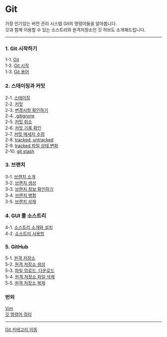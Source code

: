 # Git
가장 인기있는 버전 관리 시스템 Git의 명령어들을 알아봅니다. <br/>
깃과 함께 이용할 수 있는 소스트리와 원격저장소인 깃 허브도 소개해드립니다.

---
### 1. Git 시작하기
1-1. [Git](https://velog.io/@bami/Git-Git) <br/>
1-2. [Git 시작](https://velog.io/@bami/Git-Git-%EC%8B%9C%EC%9E%91%ED%95%98%EA%B8%B0) <br/>
1-3. [Git 용어](https://velog.io/@bami/Git-Git-%EC%95%8C%EC%95%84%EB%B3%B4%EA%B8%B0) <br/>

### 2. 스테이징과 커밋
2-1. [스테이징](https://velog.io/@bami/Git-%EC%8A%A4%ED%85%8C%EC%9D%B4%EC%A7%95) <br/>
2-2. [커밋](https://velog.io/@bami/Git-%EC%BB%A4%EB%B0%8B-Commit) <br/>
2-3. [변경사항 확인하기](https://velog.io/@bami/Git-%EB%B3%80%EA%B2%BD-%EC%82%AC%ED%95%AD%EC%9D%98-%ED%99%95%EC%9D%B8-git-diff) <br/>
2-4. [.gitignore](https://velog.io/@bami/Git-.gitignore) <br/>
2-5. [커밋 취소](https://velog.io/@bami/Git-%EC%BB%A4%EB%B0%8B-%EC%B7%A8%EC%86%8C) <br/>
2-6. [커밋 기록 확인](https://velog.io/@bami/Git-%EC%BB%A4%EB%B0%8B-%EA%B8%B0%EB%A1%9D-%ED%99%95%EC%9D%B8%ED%95%98%EA%B8%B0) <br/>
2-7. [커밋 메세지 수정](https://velog.io/@bami/Git-%EC%BB%A4%EB%B0%8B-%EB%A9%94%EC%84%B8%EC%A7%80%EC%9D%98-%EC%88%98%EC%A0%95) <br/>
2-8. [tracked, untracked](https://velog.io/@bami/Git-tracked-%ED%8C%8C%EC%9D%BC) <br/>
2-9. [tracked 파일 상태 변화](https://velog.io/@bami/Git-tracked-%ED%8C%8C%EC%9D%BC%EC%9D%98-%EC%83%81%ED%83%9C-%EB%B3%80%ED%99%94) <br/>
2-10. [git stash](https://velog.io/@bami/Git-git-stash) <br/>

### 3. 브랜치
3-1. [브랜치 소개](https://velog.io/@bami/Git-%EB%B8%8C%EB%9E%9C%EC%B9%98-Branch) <br/>
3-2. [브랜치 생성](https://velog.io/@bami/Git-%EB%B8%8C%EB%9E%9C%EC%B9%98-%EC%83%9D%EC%84%B1) <br/>
3-3. [브랜치 정보 확인하기](https://velog.io/@bami/Git-%EB%B8%8C%EB%9E%9C%EC%B9%98-%EC%A0%95%EB%B3%B4-%ED%99%95%EC%9D%B8%ED%95%98%EA%B8%B0) <br/>
3-4. [브랜치 병합](https://velog.io/@bami/Git-%EB%B3%91%ED%95%A9-Merge) <br/>
3-5. [브랜치 삭제](https://velog.io/@bami/Git-%EB%B8%8C%EB%9E%9C%EC%B9%98-%EC%82%AD%EC%A0%9C) <br/>

### 4. GUI 툴 소스트리
4-1. [소스트리 소개와 설치](https://velog.io/@bami/GitSourcetree-%EC%86%8C%EC%8A%A4-%ED%8A%B8%EB%A6%AC-Sourcetree) <br/>
4-2. [소스트리 사용법](https://velog.io/@bami/Sourcetree-%EC%86%8C%EC%8A%A4%ED%8A%B8%EB%A6%AC-%EC%82%AC%EC%9A%A9%EB%B2%95) <br/>

### 5. GitHub
5-1. [원격 저장소](https://velog.io/@bami/GitGitHub-%EC%9B%90%EA%B2%A9-%EC%A0%80%EC%9E%A5%EC%86%8C) <br/>
5-2. [원격 저장소 생성](https://velog.io/@bami/GitHub-GitHub%EC%97%90-%EC%9B%90%EA%B2%A9-%EC%A0%80%EC%9E%A5%EC%86%8C-%EB%A7%8C%EB%93%A4%EA%B8%B0) <br/>
5-3. [파일 업로드, 다운로드](https://velog.io/@bami/GitGitHub-%EC%9B%90%EA%B2%A9-%EC%A0%80%EC%9E%A5%EC%86%8C%EC%97%90-%ED%8C%8C%EC%9D%BC-%EC%98%AC%EB%A6%AC%EA%B8%B0%EC%99%80-%EB%82%B4%EB%A0%A4%EB%B0%9B%EA%B8%B0) <br/>
5-4. [원격 저장소 파일 삭제](https://velog.io/@bami/GitGithub-%EC%9B%90%EA%B2%A9-%EC%A0%80%EC%9E%A5%EC%86%8C%EC%9D%98-%ED%8C%8C%EC%9D%BC%EC%9D%84-%EC%A7%80%EC%9A%B0%EA%B8%B0) <br/>
5-5. [원격 저장소 복제](https://velog.io/@bami/Git-%EC%9B%90%EA%B2%A9-%EC%A0%80%EC%9E%A5%EC%86%8C%EC%9D%98-%EB%B3%B5%EC%A0%9C-git-clone) <br/>

### 번외
[Vim](https://velog.io/@bami/GitVim-Vim-%EA%B8%B0%EC%B4%88-%EB%B0%B0%EC%9A%B0%EA%B8%B0) <br/>
[깃 명령어 정리](https://bamtory29.tistory.com/entry/Git-%EA%B9%83-%EB%AA%85%EB%A0%B9%EC%96%B4-%EC%A0%95%EB%A6%AC?category=988312) <br/>

---
[Git 카테고리 이동](https://velog.io/@bami/series/Git) <br/>